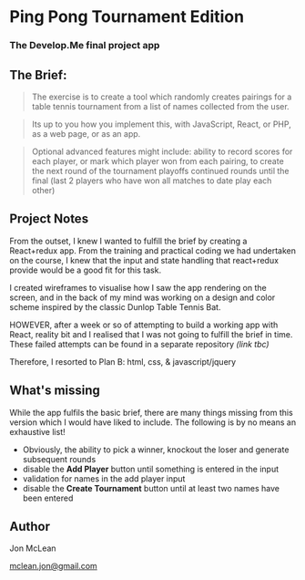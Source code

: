 # Ping Pong Tournament Edition

### The Develop.Me final project app

## The Brief:

>The exercise is to create a tool which randomly creates pairings for a table tennis tournament from a list of names collected from the user.

>Its up to you how you implement this, with JavaScript, React, or PHP, as a web page, or as an app.

>Optional advanced features might include:
ability to record scores for each player, or mark which player won from each pairing, to create the next round of the tournament playoffs
continued rounds until the final (last 2 players who have won all matches to date play each other)

## Project Notes

From the outset, I knew I wanted to fulfill the brief by creating a React+redux app.  From the training and practical coding we had undertaken on the course, I knew that the input and state handling that react+redux provide would be a good fit for this task. 

I created wireframes to visualise how I saw the app rendering on the screen, and in the back of my mind was working on a design and color scheme inspired by the classic Dunlop Table Tennis Bat.

HOWEVER, after a week or so of attempting to build a working app with React, reality bit and I realised that I was not going to fulfill the brief in time.  These failed attempts can be found in a separate repository *(link tbc)*

Therefore, I resorted to Plan B: html, css, & javascript/jquery

## What's missing

While the app fulfils the basic brief, there are many things missing from this version which I would have liked to include.  The following is by no means an exhaustive list!

+ Obviously, the ability to pick a winner, knockout the loser and generate subsequent rounds
+ disable the **Add Player** button until something is entered in the input
+ validation for names in the add player input
+ disable the **Create Tournament** button until at least two names have been entered

## Author
Jon McLean

mclean.jon@gmail.com